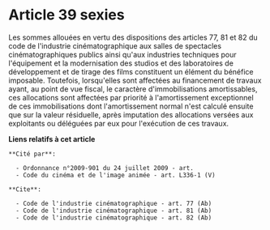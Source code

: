 # Article 39 sexies

Les sommes allouées en vertu des dispositions des articles 77, 81 et 82 du code de l'industrie cinématographique aux salles
de spectacles cinématographiques publics ainsi qu'aux industries techniques pour l'équipement et la modernisation des studios
et des laboratoires de développement et de tirage des films constituent un élément du bénéfice imposable. Toutefois,
lorsqu'elles sont affectées au financement de travaux ayant, au point de vue fiscal, le caractère d'immobilisations
amortissables, ces allocations sont affectées par priorité à l'amortissement exceptionnel de ces immobilisations dont
l'amortissement normal n'est calculé ensuite que sur la valeur résiduelle, après imputation des allocations versées aux
exploitants ou déléguées par eux pour l'exécution de ces travaux.

**Liens relatifs à cet article**

	**Cité par**:

	  - Ordonnance n°2009-901 du 24 juillet 2009 - art.
	  - Code du cinéma et de l'image animée - art. L336-1 (V)

	**Cite**:

	  - Code de l'industrie cinématographique - art. 77 (Ab)
	  - Code de l'industrie cinématographique - art. 81 (Ab)
	  - Code de l'industrie cinématographique - art. 82 (Ab)
